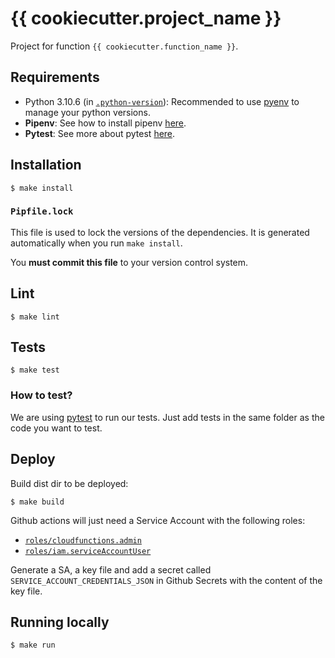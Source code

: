{{ cookiecutter.project_name }}
===============================================

Project for function `{{ cookiecutter.function_name }}`.

## Requirements

- Python 3.10.6 (in [`.python-version`](./.python-version)): Recommended to use [pyenv](https://github.com/pyenv/pyenv) to manage your python versions.
- **Pipenv**: See how to install pipenv [here](https://pipenv.pypa.io/en/latest/#install-pipenv-today).
- **Pytest**: See more about pytest [here](https://docs.pytest.org/en/6.2.x/).

## Installation

```
$ make install
```

### `Pipfile.lock`

This file is used to lock the versions of the dependencies. It is generated automatically when you run `make install`.

You **must commit this file** to your version control system.

## Lint

```
$ make lint
```

## Tests

```
$ make test
```

### How to test?

We are using [pytest](https://docs.pytest.org/en/stable/) to run our tests. Just add tests in the same folder as the code you want to test.

## Deploy

Build dist dir to be deployed:

```
$ make build
```

Github actions will just need a Service Account with the following roles:

- [`roles/cloudfunctions.admin`](https://cloud.google.com/functions/docs/reference/iam/roles#cloudfunctions.admin)
- [`roles/iam.serviceAccountUser`](https://cloud.google.com/functions/docs/reference/iam/roles#additional-configuration)

Generate a SA, a key file and add a secret called `SERVICE_ACCOUNT_CREDENTIALS_JSON` in Github Secrets with the content of the key file.

## Running locally

```shell
$ make run
```
